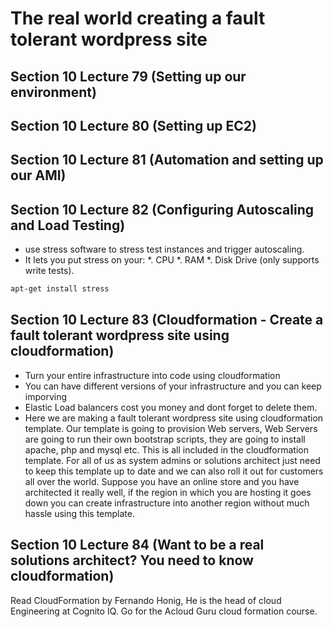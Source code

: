 # The real world creating a fault tolerant wordpress site

## Section 10 Lecture 79 (Setting up our environment)
## Section 10 Lecture 80 (Setting up EC2)
## Section 10 Lecture 81 (Automation and setting up our AMI)
## Section 10 Lecture 82 (Configuring Autoscaling and Load Testing)
 * use stress software to stress test instances and trigger autoscaling. 
  * It lets you put stress on your:
   *. CPU
   *. RAM
   *. Disk Drive (only supports write tests).


   
   ```bash
   apt-get install stress
   ```
## Section 10 Lecture 83 (Cloudformation - Create a fault tolerant wordpress site using cloudformation)
* Turn your entire infrastructure into code using cloudformation
* You can have different versions of your infrastructure and you can keep imporving
* Elastic Load balancers cost you money and dont forget to delete them.
* Here we are making a fault tolerant wordpress site using cloudformation template. Our template is going to provision Web servers, 
Web Servers are going to run their own bootstrap scripts, they are going to install apache, php and mysql etc. This is all included in the 
cloudformation template. For all of us as system admins or solutions architect just need to keep this template up to date and we can also roll it 
out for customers all over the world. Suppose you have an online store and you have architected it really well, if the region in which you 
are hosting it goes down you can create infrastructure into another region without much hassle using this template.

## Section 10 Lecture 84 (Want to be a real solutions architect? You need to know cloudformation)
Read CloudFormation by Fernando Honig, He is the head of cloud Engineering at Cognito IQ. Go for the Acloud Guru cloud formation course.



